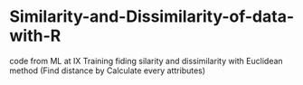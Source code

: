 # Similarity-and-Dissimilarity-of-data-with-R
code from ML at IX Training
fiding silarity and dissimilarity with Euclidean method (Find distance by Calculate every attributes)
